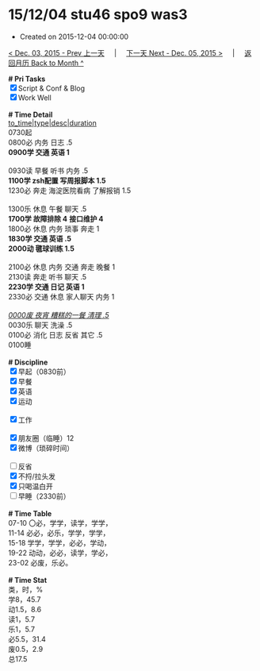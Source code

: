 # 15/12/04 stu46 spo9 was3

- Created on 2015-12-04 00:00:00

[< Dec. 03, 2015 - Prev 上一天](/lifelogs/2015/12/d03.md) &nbsp; &nbsp; | &nbsp; &nbsp; [下一天 Next - Dec. 05, 2015 >](/lifelogs/2015/12/d05.md) &nbsp; &nbsp; |  &nbsp; &nbsp; [返回月历 Back to Month ^](/lifelogs/2015/12/index.md)
<br/><div><b># Pri Tasks</b></div><div><input checked="true" type="checkbox"/>Script &amp; Conf &amp; Blog</div><div><input checked="true" type="checkbox"/>Work Well</div><div><br/></div><div><b># Time Detail</b></div><div><u>to_time|type|desc|duration</u></div><div>0730起</div><div>0800必 内务 日志 .5</div><div><b>0900学 交通 英语 1</b></div><div><br/></div><div>0930读 早餐 听书 内务 .5</div><div><b>1100学 zsh配置 写周报脚本 1.5</b></div><div>1230必 奔走 海淀医院看病 了解报销 1.5</div><div><br/></div><div>1300乐 休息 午餐 聊天 .5</div><div><b>1700学 故障排除 4</b> <b>接口</b><b>维护 4</b></div><div>1800必 休息 内务 琐事 奔走 1</div><div><b>1830学 交通 英语 .5</b></div><div><b>2000动 毽球训练 1.5</b></div><div><br/></div><div>2100必 休息 内务 交通 奔走 晚餐 1</div><div>2130读 奔走 听书 聊天 .5</div><div><b>2230学 交通 日记 英语 1</b></div><div>2330必 交通 休息 家人聊天 内务 1</div><div><br/></div><div><u><i>0000废 夜宵 糟糕的一餐 清理 .5</i></u></div><div>0030乐 聊天 洗澡 .5</div><div>0100必 消化 日志 反省 其它 .5</div><div>0100睡</div><div><br/></div><div><b># Discipline</b></div><div><input checked="true" type="checkbox"/>早起（0830前）</div><div><input checked="true" type="checkbox"/>早餐</div><div><input checked="true" type="checkbox"/>英语</div><div><input checked="true" type="checkbox"/>运动</div><div><br/></div><div><input checked="true" type="checkbox"/>工作</div><div><br/></div><div><input checked="true" type="checkbox"/>朋友圈（临睡）12</div><div><input checked="true" type="checkbox"/>微博（琐碎时间）</div><div><br/></div><div><input type="checkbox"/>反省</div><div><input checked="true" type="checkbox"/>不捋/拉头发</div><div><input checked="true" type="checkbox"/>只喝温白开</div><div><input type="checkbox"/>早睡（2330前）</div><div><br/></div><div><b># Time Table</b></div><div>07-10 〇必，学学，读学，学学，</div><div>11-14 必必，必乐，学学，学学，</div><div>15-18 学学，学学，必必，学动，</div><div>19-22 动动，必必，读学，学必，</div><div>23-02 必废，乐必。</div><div><br/></div><div><b># Time Stat</b></div><div>类，时，%</div><div>学8，45.7</div><div>动1.5，8.6</div><div>读1，5.7</div><div>乐1，5.7</div><div>必5.5，31.4</div><div>废0.5，2.9</div><div>总17.5</div>
